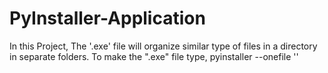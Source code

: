 # PyInstaller-Application
In this Project, The '.exe' file will organize similar type of files in a directory in separate folders.
To make the ".exe" file type,
pyinstaller --onefile '<path-of-the-program>'

